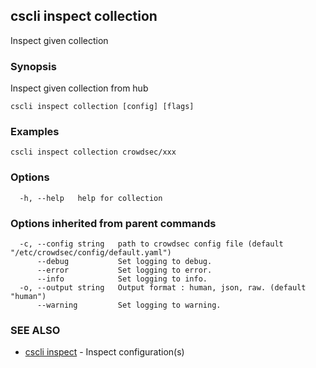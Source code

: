 ## cscli inspect collection

Inspect given collection

### Synopsis

Inspect given collection from hub

```
cscli inspect collection [config] [flags]
```

### Examples

```
cscli inspect collection crowdsec/xxx
```

### Options

```
  -h, --help   help for collection
```

### Options inherited from parent commands

```
  -c, --config string   path to crowdsec config file (default "/etc/crowdsec/config/default.yaml")
      --debug           Set logging to debug.
      --error           Set logging to error.
      --info            Set logging to info.
  -o, --output string   Output format : human, json, raw. (default "human")
      --warning         Set logging to warning.
```

### SEE ALSO

* [cscli inspect](cscli_inspect.md)	 - Inspect configuration(s)


